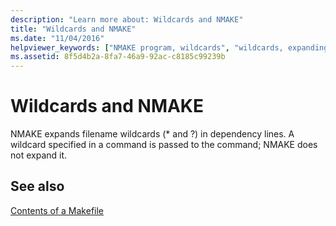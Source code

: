 ```yaml
---
description: "Learn more about: Wildcards and NMAKE"
title: "Wildcards and NMAKE"
ms.date: "11/04/2016"
helpviewer_keywords: ["NMAKE program, wildcards", "wildcards, expanding"]
ms.assetid: 8f5d4b2a-8fa7-46a9-92ac-c8185c99239b
---
```

# Wildcards and NMAKE

NMAKE expands filename wildcards (\* and ?) in dependency lines. A wildcard specified in a command is passed to the command; NMAKE does not expand it.

## See also

[Contents of a Makefile](contents-of-a-makefile.md)

